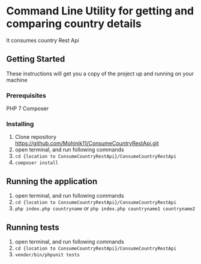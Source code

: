 # Command Line Utility for getting and comparing country details

It consumes country Rest Api

## Getting Started

These instructions will get you a copy of the project up and running on your machine

### Prerequisites

PHP 7
Composer

### Installing

1. Clone repository https://github.com/Mohinik11/ConsumeCountryRestApi.git
2. open terminal, and run following commands
3. `cd {location to ConsumeCountryRestApi}/ConsumeCountryRestApi`
4. `composer install`

## Running the application

1. open terminal, and run following commands
2. `cd {location to ConsumeCountryRestApi}/ConsumeCountryRestApi`
3. `php index.php countryname` or `php index.php countryname1 countryname2`

## Running tests

1. open terminal, and run following commands
2. `cd {location to ConsumeCountryRestApi}/ConsumeCountryRestApi`
3. `vendor/bin/phpunit tests`

